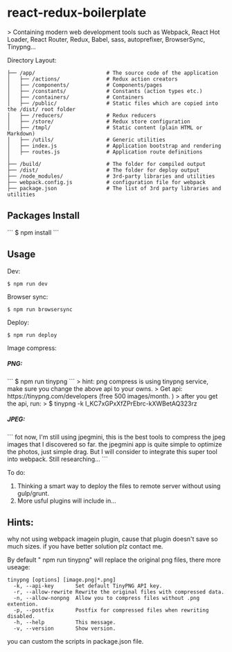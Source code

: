 <h1>react-redux-boilerplate</h1>
> Containing modern web development tools such as Webpack, React Hot Loader, React Router, Redux, Babel, sass, autoprefixer, BrowserSync, Tinypng...

Directory Layout:
```
├── /app/                       # The source code of the application
│   ├── /actions/            	# Redux action creators
│   ├── /components/            # Components/pages
│   ├── /constants/            	# Constants (action types etc.)
│   ├── /containers/            # Containers
│   ├── /public/            	# Static files which are copied into the /dist/ root folder
│   ├── /reducers/            	# Redux reducers
│   ├── /store/            	    # Redux store configuration
│   ├── /tmpl/               	# Static content (plain HTML or Markdown)
│   ├── /utils/            		# Generic utilities
│   ├── index.js            	# Application bootstrap and rendering
│   ├── routes.js            	# Application route definitions
│
├── /build/                     # The folder for compiled output
├── /dist/                      # The folder for deploy output
├── /node_modules/              # 3rd-party libraries and utilities
├── webpack.config.js           # configuration file for webpack
├── package.json                # The list of 3rd party libraries and utilities
```

<h2>Packages Install</h2>
```
$ npm install
```

<h2>Usage</h2>

Dev:
```
$ npm run dev
```
Browser sync:
```
$ npm run browsersync
```
Deploy:
```
$ npm run deploy
```
Image compress:<br>
<h5>PNG:</h5>
```
$ npm run tinypng
```
> hint: png compress is using tinypng service, make sure you change the above api to your owns. 
> Get api: https://tinypng.com/developers (free 500 images/month. )
> after you get the api, run:
> $ tinypng -k I_KC7xGPxXfZPrEbrc-kXWBetAQ323rz 

<h5>JPEG:</h5>
```
fot now, I'm still using jpegmini, this is the best tools to compress the jpeg images that I discovered so far.
the jpegmini app is quite simple to optimize the photos, just simple drag. But I will consider to integrate this super tool into webpack. Still researching...
```


To do:
<ol>
	<li>Thinking a smart way to deploy the files to remote server without using gulp/grunt.</li>
	<li>More usful plugins will include in...</li>
</ol>



<h2>Hints:</h2>
why not using webpack imagein plugin, cause that plugin doesn't save so much sizes. if you have better solution plz contact me.

By default " npm run tinypng" will replace the original png files, there more useage:
```
tinypng [options] [image.png|*.png]
  -k, --api-key       Set default TinyPNG API key.
  -r, --allow-rewrite Rewrite the original files with compressed data.
  -n, --allow-nonpng  Allow you to compress files without .png extention.
  -p, --postfix       Postfix for compressed files when rewriting disabled.
  -h, --help          This message.
  -v, --version       Show version.
```
you can custom the scripts in package.json file.







